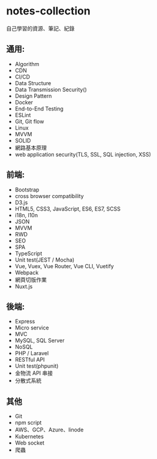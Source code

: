 # notes-collection
自己學習的資源、筆記、紀錄

## 通用:
- Algorithm
- CDN
- CI/CD
- Data Structure
- Data Transmission Security()
- Design Pattern
- Docker
- End-to-End Testing
- ESLint
- Git, Git flow
- Linux
- MVVM
- SOLID
- 網路基本原理
- web application security(TLS, SSL, SQL injection, XSS)

## 前端:
- Bootstrap
- cross browser compatibility
- D3.js
- HTML5, CSS3, JavaScript, ES6, ES7, SCSS
- i18n, l10n
- JSON
- MVVM
- RWD
- SEO
- SPA
- TypeScript
- Unit test(JEST / Mocha)
- Vue, Vuex, Vue Router, Vue CLI, Vuetify
- Webpack
- 網頁切版作業
- Nuxt.js

## 後端:
- Express
- Micro service
- MVC
- MySQL, SQL Server
- NoSQL
- PHP / Laravel
- RESTful API
- Unit test(phpunit)
- 金物流 API 串接
- 分散式系統

## 其他
- Git
- npm script
- AWS、GCP、Azure、linode
- Kubernetes
- Web socket
- 爬蟲
